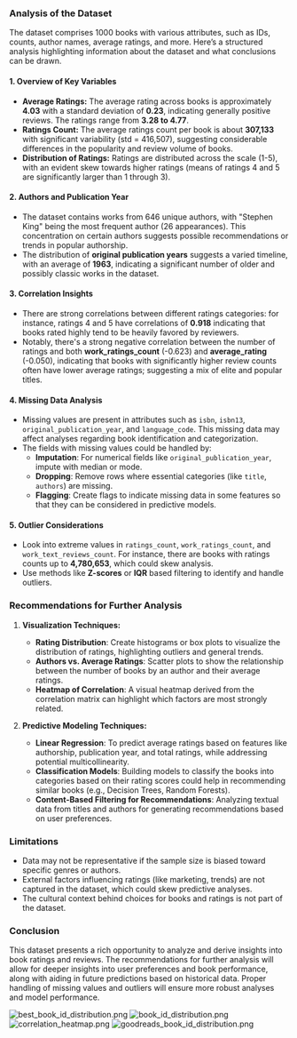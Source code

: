### Analysis of the Dataset

The dataset comprises 1000 books with various attributes, such as IDs, counts, author names, average ratings, and more. Here’s a structured analysis highlighting information about the dataset and what conclusions can be drawn.

#### 1. **Overview of Key Variables**
   - **Average Ratings:** The average rating across books is approximately **4.03** with a standard deviation of **0.23**, indicating generally positive reviews. The ratings range from **3.28 to 4.77**.
   - **Ratings Count:** The average ratings count per book is about **307,133** with significant variability (std = 416,507), suggesting considerable differences in the popularity and review volume of books.
   - **Distribution of Ratings:** Ratings are distributed across the scale (1-5), with an evident skew towards higher ratings (means of ratings 4 and 5 are significantly larger than 1 through 3).

#### 2. **Authors and Publication Year**
   - The dataset contains works from 646 unique authors, with "Stephen King" being the most frequent author (26 appearances). This concentration on certain authors suggests possible recommendations or trends in popular authorship.
   - The distribution of **original publication years** suggests a varied timeline, with an average of **1963**, indicating a significant number of older and possibly classic works in the dataset.

#### 3. **Correlation Insights**
   - There are strong correlations between different ratings categories: for instance, ratings 4 and 5 have correlations of **0.918** indicating that books rated highly tend to be heavily favored by reviewers.
   - Notably, there's a strong negative correlation between the number of ratings and both **work_ratings_count** (-0.623) and **average_rating** (-0.050), indicating that books with significantly higher review counts often have lower average ratings; suggesting a mix of elite and popular titles.

#### 4. **Missing Data Analysis**
   - Missing values are present in attributes such as `isbn`, `isbn13`, `original_publication_year`, and `language_code`. This missing data may affect analyses regarding book identification and categorization.
   - The fields with missing values could be handled by:
     - **Imputation**: For numerical fields like `original_publication_year`, impute with median or mode.
     - **Dropping**: Remove rows where essential categories (like `title`, `authors`) are missing.
     - **Flagging**: Create flags to indicate missing data in some features so that they can be considered in predictive models.

#### 5. **Outlier Considerations**
   - Look into extreme values in `ratings_count`, `work_ratings_count`, and `work_text_reviews_count`. For instance, there are books with ratings counts up to **4,780,653**, which could skew analysis.
   - Use methods like **Z-scores** or **IQR** based filtering to identify and handle outliers.

### Recommendations for Further Analysis
1. **Visualization Techniques:**
   - **Rating Distribution**: Create histograms or box plots to visualize the distribution of ratings, highlighting outliers and general trends.
   - **Authors vs. Average Ratings**: Scatter plots to show the relationship between the number of books by an author and their average ratings.
   - **Heatmap of Correlation**: A visual heatmap derived from the correlation matrix can highlight which factors are most strongly related.

2. **Predictive Modeling Techniques:**
   - **Linear Regression**: To predict average ratings based on features like authorship, publication year, and total ratings, while addressing potential multicollinearity.
   - **Classification Models**: Building models to classify the books into categories based on their rating scores could help in recommending similar books (e.g., Decision Trees, Random Forests).
   - **Content-Based Filtering for Recommendations**: Analyzing textual data from titles and authors for generating recommendations based on user preferences.

### Limitations
- Data may not be representative if the sample size is biased toward specific genres or authors.
- External factors influencing ratings (like marketing, trends) are not captured in the dataset, which could skew predictive analyses.
- The cultural context behind choices for books and ratings is not part of the dataset.

### Conclusion
This dataset presents a rich opportunity to analyze and derive insights into book ratings and reviews. The recommendations for further analysis will allow for deeper insights into user preferences and book performance, along with aiding in future predictions based on historical data. Proper handling of missing values and outliers will ensure more robust analyses and model performance.

![best_book_id_distribution.png](best_book_id_distribution.png)
![book_id_distribution.png](book_id_distribution.png)
![correlation_heatmap.png](correlation_heatmap.png)
![goodreads_book_id_distribution.png](goodreads_book_id_distribution.png)